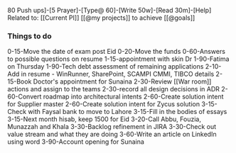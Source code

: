 80 Push ups]-[5 Prayer]-[Type@ 60]-[Write 50w]-[Read 30m]-[Help] 
Related to: [[Current PI]]  [[@my projects]] to achieve [[@goals]]

### Things to do 
0-15-Move the date of exam post Eid
0-20-Move the funds
0-60-Answers to possible questions on resume
1-15-appointment with skin Dr
1-90-Fatima on Thursday
1-90-Tech debt assessment of remaining applications
2-10-Add in resume - WinRunner, SharePoint, SCAMPI CMMI, TIBCO details
2-15-Book Doctor's appointment for Sunaina
2-30-Review [[War room]] actions and assign to the teams
2-30-record all design decisions in ADR
2-60-Convert roadmap into architectural intents
2-60-Create solution intent for Supplier master
2-60-Create solution intent for Zycus solution
3-15-Check with Faysal bank to move to Lahore
3-15-Fill in the bodies of essays 
3-15-Next month hisab, keep 1500 for Eid
3-20-Call Abbu, Fouzia, Munazzah and Khala
3-30-Backlog refinement in JIRA
3-30-Check out value stream and what they are doing
3-60-Write an article on LinkedIn using word
3-90-Account opening for Sunaina
